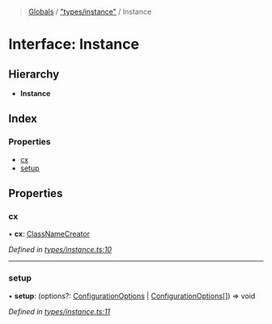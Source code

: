> [Globals](../README.md) / ["types/instance"](../modules/_types_instance_.md) / Instance

# Interface: Instance

## Hierarchy

* **Instance**

## Index

### Properties

* [cx](_types_instance_.instance.md#cx)
* [setup](_types_instance_.instance.md#setup)

## Properties

### cx

•  **cx**: [ClassNameCreator](_index_.classnamecreator.md)

*Defined in [types/instance.ts:10](https://github.com/kenoxa/beamwind/blob/main/packages/beamwind/src/types/instance.ts#L10)*

___

### setup

•  **setup**: (options?: [ConfigurationOptions](_index_.configurationoptions.md) \| [ConfigurationOptions](_index_.configurationoptions.md)[]) => void

*Defined in [types/instance.ts:11](https://github.com/kenoxa/beamwind/blob/main/packages/beamwind/src/types/instance.ts#L11)*
